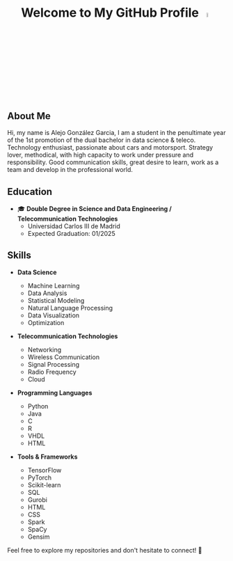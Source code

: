 <div align="center">
  
# Welcome to My GitHub Profile <img src="https://images.emojiterra.com/google/noto-emoji/unicode-15/animated/1f44b.gif" width="5%" height = "5%" alt="Animación de ejemplo">

</div>

## About Me

Hi, my name is Alejo González Garcia, I am a student in the penultimate year of the 1st promotion of the dual bachelor in data science & teleco. Technology enthusiast, passionate about cars and motorsport. Strategy lover, methodical, with high capacity to work under pressure and responsibility. Good communication skills, great desire to learn, work as a team and develop in the professional world.

## Education

- 🎓 **Double Degree in Science and Data Engineering / Telecommunication Technologies**
  - Universidad Carlos III de Madrid
  - Expected Graduation: 01/2025


## Skills

- **Data Science**
  - Machine Learning
  - Data Analysis
  - Statistical Modeling
  - Natural Language Processing
  - Data Visualization
  - Optimization

- **Telecommunication Technologies**
  - Networking
  - Wireless Communication
  - Signal Processing
  - Radio Frequency
  - Cloud

- **Programming Languages**
  - Python
  - Java
  - C
  - R
  - VHDL
  - HTML

- **Tools & Frameworks**
  - TensorFlow
  - PyTorch
  - Scikit-learn
  - SQL
  - Gurobi
  - HTML
  - CSS
  - Spark
  - SpaCy
  - Gensim

Feel free to explore my repositories and don't hesitate to connect! 🚀

